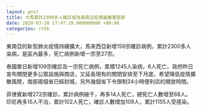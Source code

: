 ```yaml
---
layout: post
title: 大馬累計2300多人確診成為東南亞疫情最嚴重國家
date: 2020-03-28 17:47:29.000000000 +08:00
categories: rthk
---
```


東南亞的新型肺炎疫情持續擴大，馬來西亞新增159宗確診病例，累計2300多人染病，是區內最多，死亡病例新增一宗至27宗。

泰國單日新增109宗確診及一宗死亡病例，累積1245人染病，6人死亡。政府昨日宣布關閉更多公眾設施與商店，又延長現有的關閉安排至下月底，希望降低疫情擴散風險，南部兩個省已經封城，另外幾個省下令限制24小時便利店的開放時間。

菲律賓新增272宗確診，累計病例破千，再多14人死亡，總死亡人數增至68人。印尼再多15人不治，累計102人死亡，確診人數增加109人，累計1155人受感染。
